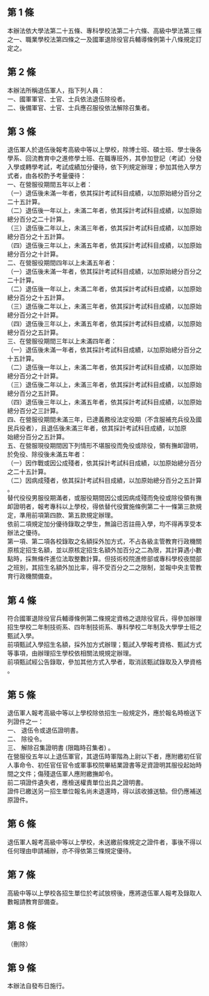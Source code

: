 第 1 條
-------
本辦法依大學法第二十五條、專科學校法第二十六條、高級中學法第三條  
之一、職業學校法第四條之一及國軍退除役官兵輔導條例第十八條規定訂  
定之。

第 2 條
-------
本辦法所稱退伍軍人，指下列人員：  
一、國軍軍官、士官、士兵依法退伍除役者。  
二、後備軍官、士官、士兵應召服役依法解除召集者。

第 3 條
-------
退伍軍人於退伍後報考高級中等以上學校，除博士班、碩士班、學士後各  
學系、回流教育中之進修學士班、在職專班外，其參加登記（考試）分發  
入學或轉學考試，考試成績加分優待，依下列規定辦理；參加其他入學方  
式者，由各校酌予考量優待：  
一、在營服役期間五年以上者：  
（一）退伍後未滿一年者，依其採計考試科目成績，以加原始總分百分之  
      二十五計算。  
（二）退伍後一年以上，未滿二年者，依其採計考試科目成績，以加原始  
      總分百分之二十計算。  
（三）退伍後二年以上，未滿三年者，依其採計考試科目成績，以加原始  
      總分百分之十五計算。  
（四）退伍後三年以上，未滿五年者，依其採計考試科目成績，以加原始  
      總分百分之十計算。  
二、在營服役期間四年以上未滿五年者：  
（一）退伍後未滿一年者，依其採計考試科目成績，以加原始總分百分之  
      二十計算。  
（二）退伍後一年以上，未滿二年者，依其採計考試科目成績，以加原始  
      總分百分之十五計算。  
（三）退伍後二年以上，未滿三年者，依其採計考試科目成績，以加原始  
      總分百分之十計算。  
（四）退伍後三年以上，未滿五年者，依其採計考試科目成績，以加原始  
      總分百分之五計算。  
三、在營服役期間三年以上未滿四年者：  
（一）退伍後未滿一年者，依其採計考試科目成績，以加原始總分百分之  
      十五計算。  
（二）退伍後一年以上，未滿二年者，依其採計考試科目成績，以加原始  
      總分百分之十計算。  
（三）退伍後二年以上，未滿三年者，依其採計考試科目成績，以加原始  
      總分百分之五計算。  
（四）退伍後三年以上，未滿五年者，依其採計考試科目成績，以加原始  
      總分百分之三計算。  
四、在營服役期間未滿三年，已達義務役法定役期（不含服補充兵役及國  
    民兵役者），且退伍後未滿三年者，依其採計考試科目成績，以加原  
    始總分百分之五計算。  
五、在營服現役期間因下列情形不堪服役而免役或除役，領有撫卹證明，  
    於免役、除役後未滿五年者：  
（一）因作戰或因公成殘者，依其採計考試科目成績，以加原始總分百分  
      之二十五計算。  
（二）因病成殘者，依其採計考試科目成績，以加原始總分百分之五計算  
      。  
替代役役男服役期滿者，或服役期間因公或因病成殘而免役或除役領有撫  
卹證明者，報考專科以上學校，得依替代役實施條例第二十一條第三款規  
定，準用前項第四款、第五款規定辦理。  
依前二項規定加分優待錄取之學生，無論已否註冊入學，均不得再享受本  
辦法之優待。  
第一項、第二項各校錄取之名額採外加方式，不占各級主管教育行政機關  
原核定招生名額，並以原核定招生名額外加百分之二為限，其計算遇小數  
點時，採無條件進位法取整數計算。但技術校院進修部或專科學校夜間部  
之班別，其招生名額外加比率，得不受百分之二之限制，並報中央主管教  
育行政機關備查。

第 4 條
-------
符合國軍退除役官兵輔導條例第二條規定資格之退除役官兵，得參加辦理  
招生學校二年制技術系、四年制技術系、專科學校二年制及大學學士班之  
甄試入學。  
前項甄試入學招生名額，採外加方式辦理；甄試入學報考資格、甄試方式  
等事項，由辦理招生學校依相關法規規定辦理。  
前項甄試經公告錄取，參加其他方式入學者，取消該甄試錄取及入學資格  
。

第 5 條
-------
退伍軍人報考高級中等以上學校除依招生一般規定外，應於報名時檢送下  
列證件之一：  
一、 退伍令或退伍證明書。  
二、 除役令。  
三、 解除召集證明書 (限臨時召集者) 。  
在營服役五年以上退伍軍官，其退伍時軍階為上尉以下者，應附繳初任官  
人事命令、初任官任官令或軍事校院畢結業證書等足資證明其服役起始時  
間之文件；傷殘退伍軍人應附繳撫卹令。  
前二項證件遺失者，應檢送權責單位出具之證明書。  
證件已繳送另一招生單位報名尚未退還時，得以該收據送驗。但仍應補送  
原證件。

第 6 條
-------
退伍軍人報考高級中等以上學校，未送繳前條規定之證件者，事後不得以  
任何理由申請補辦，亦不得依第三條規定優待。

第 7 條
-------
高級中等以上學校各招生單位於考試放榜後，應將退伍軍人報考及錄取人  
數報請教育部備查。

第 8 條
-------
（刪除）

第 9 條
-------
本辦法自發布日施行。

